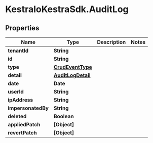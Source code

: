 # KestraIoKestraSdk.AuditLog

## Properties

Name | Type | Description | Notes
------------ | ------------- | ------------- | -------------
**tenantId** | **String** |  | 
**id** | **String** |  | 
**type** | [**CrudEventType**](CrudEventType.md) |  | 
**detail** | [**AuditLogDetail**](AuditLogDetail.md) |  | 
**date** | **Date** |  | 
**userId** | **String** |  | 
**ipAddress** | **String** |  | 
**impersonatedBy** | **String** |  | 
**deleted** | **Boolean** |  | 
**appliedPatch** | **[Object]** |  | 
**revertPatch** | **[Object]** |  | 


